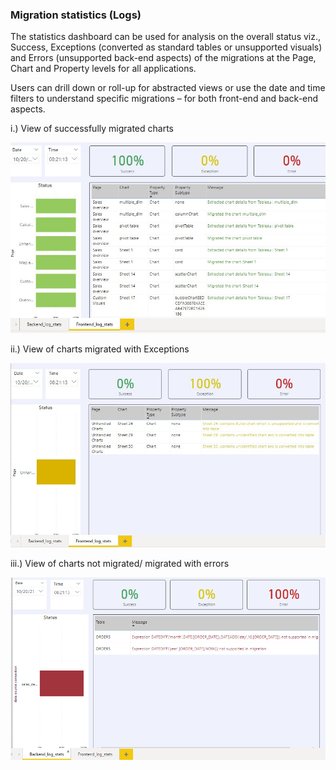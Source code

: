 ### Migration statistics (Logs) 
The statistics dashboard can be used for analysis on the overall status viz., Success, Exceptions
(converted as standard tables or unsupported visuals) and Errors (unsupported back-end aspects)
of the migrations at the Page, Chart and Property levels for all applications.

Users can drill down or roll-up for abstracted views or use the date and time filters to understand
specific migrations – for both front-end and back-end aspects.


i.) View of successfully migrated charts

![migrationstats](img/success.png )

ii.) View of charts migrated with Exceptions

![migrationstats](img/exception.png )

iii.) View of charts not migrated/ migrated with errors

![migrationstats](img/error.png )